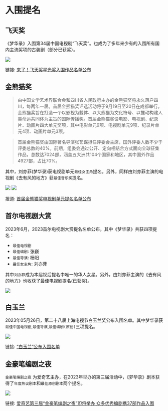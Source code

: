 # 入围提名


## 飞天奖
《梦华录》入围第34届中国电视剧“飞天奖”。也成为了多年来少有的入围所有国内主流奖项的古装剧（部分已获奖）。

![](/image/award/feitian.jpg)

链接: [来了！​​​飞天奖星光奖入围作品名单公布](http://www.news.cn/politics/20240911/0780e1a0615d4766a6cb5f9358329540/c.html)

## 金熊猫奖

> 由中国文学艺术界联合会和四川省人民政府主办的金熊猫奖将永久落户四川，每两年一届。首届金熊猫奖评选活动将于9月19日至20日在成都举行。金熊猫奖旨在打造一个以影视为载体、以大熊猫为文化符号、以推动构建人类命运共同体为主旨的国际传播奖。首届金熊猫奖设电影、电视剧、纪录片、动画片四大单元奖项，其中电影单元9项、电视剧单元9项、纪录片单元4项、动画片单元3项。

> 首届金熊猫奖由国际著名导演张艺谋担任评委会主席，国外评委人数不少于评委总数的40%。前期，组委会通过公开、定向相结合方式面向全球征集作品，总数达7024部，涵盖五大洲共104个国家和地区，其中国外作品4927部，占比70%。


其中，刘亦菲(梦华录)获电视剧单元`最佳女主角`提名。另外，同样由刘亦菲主演的电视剧《去有风的地方》获`最佳音乐奖`提名。

![](/image/award/panda1.jpeg)
![](/image/award/panda2.jpeg)


报道: [首届金熊猫奖电视剧单元提名名单公布](https://mp.weixin.qq.com/s/2tzPWFADQJMpRuHogo8Plg)



## 首尔电视剧大赏

2023年6月，2023首尔电视剧大赏提名名单公布，其中《梦华录》共获四项提名：

* `最佳电视剧`
* `最佳编剧`: 张巍
* `最佳导演`: 杨阳
* `最佳女主角`: 刘亦菲

其中`刘亦菲`成为本届视后提名中唯一的华人女星。另外，由刘亦菲主演的《去有风的地方》也收获了最佳电视剧提名(已获奖)。

![](/image/award/s.jpg)



## 白玉兰

2023年05月26日，第二十八届上海电视节白玉兰奖公布入围名单。其中梦华录获`最佳中国电视剧`,`最佳导演`,`最佳编剧(原创)`三项提名。

![](/image/award/bai.jpg)

链接: [“白玉兰”公布入围名单](https://mp.weixin.qq.com/s/uIXS6g7ugqKIvROOw89ySw)



## 金豪笔编剧之夜
`金豪笔编剧之夜` 为爱奇艺主办，在2023年举办的第三届活动中，《梦华录》剧本获得了`年度热议剧本`和`最佳原创剧本`两个提名。

![](/image/award/vv.jpg)


链接: [爱奇艺第三届“金豪笔编剧之夜”即将举办 众多优秀编剧携37部作品入围](https://mp.weixin.qq.com/s/J4odAFwT4mFykp4WL7M-9g)



